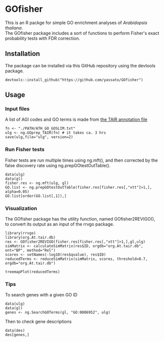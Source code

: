 # GOfisher  

This is an R packge for simple GO enrichment analyses of *Arabidopsis thaliana*.  
The GOfisher package includes a sort of functions to perform Fisher's exact probability tests with FDR correction.  

## Installation
The package can be installed via this GitHub repository using the devtools package.  
```
devtools::install_github("https://github.com/yassato/GOfisher")
```

## Usage

### Input files  
A list of AGI codes and GO terms is made from [the TAIR annotation file](https://www.arabidopsis.org/download_files/GO_and_PO_Annotations/Gene_Ontology_Annotations/ATH_GO_GOSLIM.txt)
```
fn <- "./PATH/ATH_GO_GOSLIM.txt"
ulg <- ng.GOprep_TAIR(fn) # it takes ca. 3 hrs
save(ulg,file="ulg", version=2)
```

### Run Fisher tests
Fisher tests are run multiple times using ng.mft(), and then corrected by the false discovery rate using ng.prepGOtestOutTable().
```
data(ulg)
data(gl)
fisher.res <- ng.mft(ulg, gl)
GO.list <- ng.prepGOtestOutTable(fisher.res[fisher.res[,"xtt"]>1,], alpha=0.05)
GO.list[order(GO.list[,1]),]
```

### Visualization
The GOfisher package has the utility function, named GOfisher2REVIGO(), to convert its output as an input of the rrvgo package.
```
library(rrvgo)
library(org.At.tair.db)
res <- GOfisher2REVIGO(fisher.res[fisher.res[,"xtt"]>1,],gl,ulg)
simMatrix <- calculateSimMatrix(res$ID, orgdb="org.At.tair.db", ont="BP", method="Rel")
scores <- setNames(-log10(res$qvalue), res$ID)
reducedTerms <- reduceSimMatrix(simMatrix, scores, threshold=0.7, orgdb="org.At.tair.db")

treemapPlot(reducedTerms)
```

### Tips  
To search genes with a given GO ID  
```
data(ulg)
data(gl)
genes <- ng.SearchGOTerms(gl, "GO:0006952", ulg)
```

Then to check gene descriptions  
```
data(des)
des[genes,]
```
